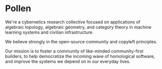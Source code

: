# Pollen

We're a cybernetics research collective focused on applications of algebraic topology, algebraic geometry, and category theory in machine learning systems and civilian infrastructure.

We believe strongly in the open-source community and copyleft principles.

Our mission is to foster a community of like-minded community-first builders, to help democratize the incoming wave of homological software, and improve the systems we depend on in our everyday lives.  
